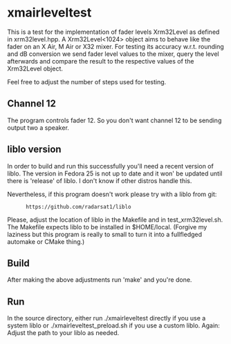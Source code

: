 # xmairleveltest #

This is a test for the implementation of fader levels Xrm32Level as defined in xrm32level.hpp.
A Xrm32Level<1024> object aims to behave like the fader on an X Air, M Air or X32 mixer.
For testing its accuracy w.r.t. rounding and dB conversion we send fader level values to the mixer,
query the level afterwards and compare the result to the respective values of the Xrm32Level object.

Feel free to adjust the number of steps used for testing.

## Channel 12 ##

The program controls fader 12. So you don't want channel 12 to be sending output two a speaker.


## liblo version ##

In order to build and run this successfully you'll need a recent version of liblo.
The version in Fedora 25 is not up to date and it won' be updated until there is
'release' of liblo. I don't know if other distros handle this.

Nevertheless, if this program doesn't work please try with a liblo from git:

	      https://github.com/radarsat1/liblo

Please, adjust the location of liblo in the Makefile and in test_xrm32level.sh. The Makefile
expects liblo to be installed in $HOME/local.
(Forgive my laziness but this program is really to small to turn it into a fullfledged
automake or CMake thing.)

## Build ##

After making the above adjustments run 'make' and you're done.

## Run ##

In the source directory, either run ./xmairleveltest directly if you use a system liblo
or ./xmairleveltest_preload.sh if you use a custom liblo. Again: Adjust the path to your
liblo as needed.
